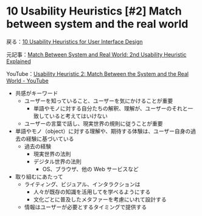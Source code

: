 # 10 Usability Heuristics [#2] Match between system and the real world

戻る：[10 Usability Heuristics for User Interface Design](./index.html)

元記事：[Match Between System and Real World: 2nd Usability Heuristic Explained](https://www.nngroup.com/articles/match-system-real-world/)

YouTube：[Usability Heuristic 2: Match Between the System and the Real World - YouTube](https://www.youtube.com/watch?v=0TAt9Pln51g)

- 共感がキーワード
  - ユーザーを知っていること、ユーザーを気にかけることが重要
    - 単語やモノに対する自分たちの解釈、理解が、ユーザーのそれと一致していると考えてはいけない
  - ユーザーの言葉で話し、現実世界の規則に従うことが重要
- 単語やモノ（object）に対する理解や、期待する体験は、ユーザー自身の過去の経験に基づいている
  - 過去の経験
    - 現実世界の法則
    - デジタル世界の法則
      - OS、ブラウザ、他の Web サービスなど
- 取り組むにあたって
  - ライティング、ビジュアル、インタラクションは
    - 人々が既存の知識を活用してを学べるようにする
    - 文化ごとに普及したメタファーを考慮にいれて設計する
  - 情報はユーザーが必要とするタイミングで提供する
